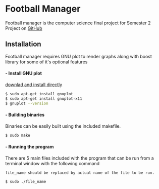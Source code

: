 # Football Manager
Football manager is the computer science final project for Semester 2
Project on [GitHub](https://github.com/archetype2142/football_manager)
## Installation

Football manager requires GNU plot to render graphs along with boost library for some of it's optional features 

#### - Install GNU plot
[downlad and install directly](http://www.gnuplot.info/download.html)
```sh
$ sudo apt-get install gnuplot
$ sudo apt-get install gnuplot-x11
$ gnuplot --version
```
#### - Building binaries
Binaries can be easily built using the included makefile.
```sh
$ sudo make
```
#### - Running the program
There are 5 main files included with the program that can be run from a terminal window with the following command

`file_name should be replaced by actual name of the file to be run.`
```sh
$ sudo ./file_name
```

